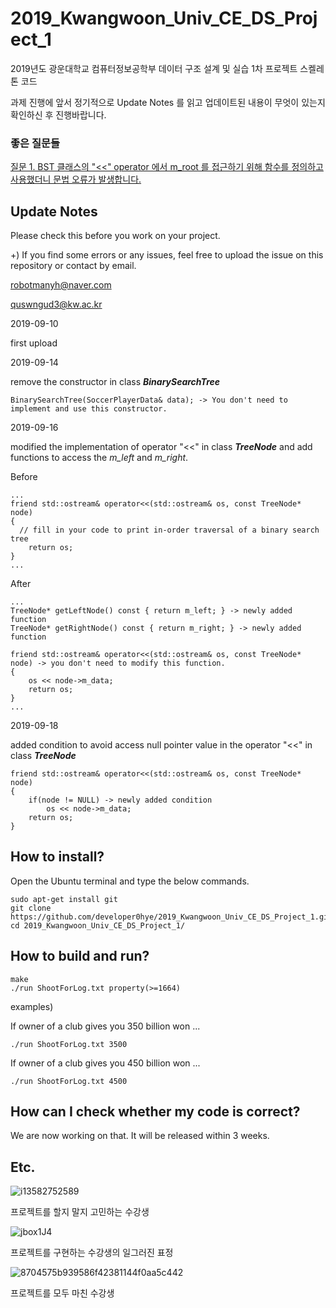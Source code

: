 # 2019_Kwangwoon_Univ_CE_DS_Project_1
2019년도 광운대학교 컴퓨터정보공학부  데이터 구조 설계 및 실습 1차 프로젝트 스켈레톤 코드

과제 진행에 앞서 정기적으로 Update Notes 를 읽고 업데이트된 내용이 무엇이 있는지 확인하신 후 진행바랍니다.

### 좋은 질문들

[질문 1. BST 클래스의 "<<" operator 에서 m_root 를 접근하기 위해 함수를 정의하고 사용했더니 문법 오류가 발생합니다.](https://github.com/developer0hye/2019_Kwangwoon_Univ_CE_DS_Project_1/issues/2)

## Update Notes

Please check this before you work on your project.

+) If you find some errors or any issues, feel free to upload the issue on this repository or contact by email.

robotmanyh@naver.com

quswngud3@kw.ac.kr

2019-09-10 

first upload

2019-09-14

remove the constructor in class ***BinarySearchTree***

```
BinarySearchTree(SoccerPlayerData& data); -> You don't need to implement and use this constructor.
```

2019-09-16

modified the implementation of operator "<<" in class ***TreeNode*** and add functions to access the *m_left* and *m_right*.

Before
```
...
friend std::ostream& operator<<(std::ostream& os, const TreeNode* node)
{
  // fill in your code to print in-order traversal of a binary search tree
	return os;
}
...
```

After
```
...
TreeNode* getLeftNode() const { return m_left; } -> newly added function
TreeNode* getRightNode() const { return m_right; } -> newly added function

friend std::ostream& operator<<(std::ostream& os, const TreeNode* node) -> you don't need to modify this function.
{
	os << node->m_data;
	return os;
}
...
```

2019-09-18

added condition to avoid access null pointer value in the operator "<<" in class ***TreeNode***

```
friend std::ostream& operator<<(std::ostream& os, const TreeNode* node)
{
	if(node != NULL) -> newly added condition
		os << node->m_data;
	return os;
}
```

## How to install?

Open the Ubuntu terminal and type the below commands.

```
sudo apt-get install git
git clone https://github.com/developer0hye/2019_Kwangwoon_Univ_CE_DS_Project_1.git
cd 2019_Kwangwoon_Univ_CE_DS_Project_1/
```

## How to build and run?

```
make
./run ShootForLog.txt property(>=1664)
```

examples)

If owner of a club gives you 350 billion won ...

```
./run ShootForLog.txt 3500
```

If owner of a club gives you 450 billion won ...

```
./run ShootForLog.txt 4500
```

## How can I check whether my code is correct?

We are now working on that. It will be released within 3 weeks.

## Etc.

![i13582752589](https://user-images.githubusercontent.com/35001605/64621711-1f8f3900-d421-11e9-83ac-ef74a74d0875.gif)

프로젝트를 할지 말지 고민하는 수강생

![jbox1J4](https://user-images.githubusercontent.com/35001605/64623394-da203b00-d423-11e9-92c8-c6b335e8a870.gif)

프로젝트를 구현하는 수강생의 일그러진 표정

![8704575b939586f42381144f0aa5c442](https://user-images.githubusercontent.com/35001605/64623429-e7d5c080-d423-11e9-828b-eeab7deeab64.gif)

프로젝트를 모두 마친 수강생

